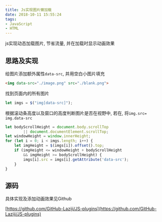 ```yaml
---
title: Js实现图片懒加载
date: 2018-10-11 15:55:24
tags: 
- JavaScript
- HTML
---
```


js实现动态加载图片, 节省流量, 并在加载时显示动画效果
## 思路及实现
给图片添加额外属性`data-src`, 并用空白小图片填充
```html
<img data-src="./image.png" src="./blank.png">
```
找到页面内的所有图片
```javascript
let imgs = $("img[data-src]");
```
根据滚动条高度以及窗口的高度判断图片是否在视野中, 若在, 将`img.src= img.data-src`
```javascript
let bodyScrollHeight = document.body.scrollTop 
        || document.documentElement.scrollTop;
let windowHeight = window.innerHeight;
for (let i = 0; i < imgs.length; i++) {
    let imgHeight = $(imgs[i]).offset().top;
    if (imgHeight <= windowHeight + bodyScrollHeight 
        && imgHeight >= bodyScrollHeight) {
        imgs[i].src = imgs[i].getAttribute('data-src');
    }
}
```

## 源码
具体实现及添加动画效果见Github

[https://github.com/GitHub-Laziji/JS-plugins](https://github.com/GitHub-Laziji/JS-plugins)

